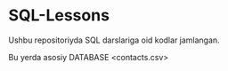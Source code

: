 # SQL-Lessons
Ushbu repositoriyda SQL darslariga oid kodlar jamlangan.

Bu yerda asosiy DATABASE <contacts.csv> 

